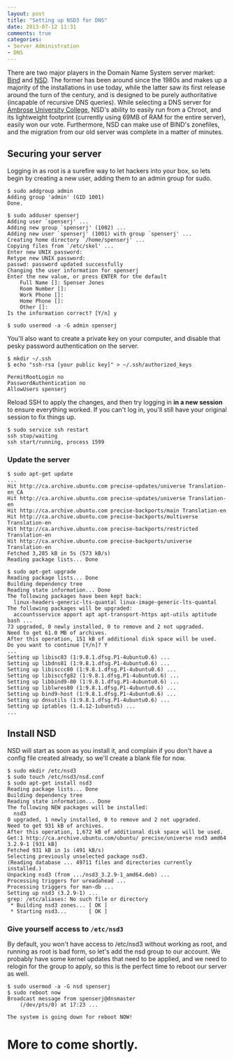 ```yaml
---
layout: post
title: "Setting up NSD3 for DNS"
date: 2013-07-12 11:31
comments: true
categories: 
- Server Administration
- DNS
---
```

There are two major players in the Domain Name System server market: [Bind](https://www.isc.org/downloads/bind/) and [NSD](https://www.nlnetlabs.nl/projects/nsd/). The former has been around since the 1980s and makes up a majority of the installations in use today, while the latter saw its first release around the turn of the century, and is designed to be purely authoritative (incapable of recursive DNS queries). While selecting a DNS server for [Ambrose University College](https://ambrose.edu), NSD's ability to easily run from a Chroot, and its lightweight footprint (currently using 69MB of RAM for the entire server), easily won our vote. Furthermore, NSD can make use of BIND's zonefiles, and the migration from our old server was complete in a matter of minutes.

## Securing your server

Logging in as root is a surefire way to let hackers into your box, so lets begin by creating a new user, adding them to an admin group for sudo.

```
$ sudo addgroup admin
Adding group 'admin' (GID 1001)
Done.

$ sudo adduser spenserj
Adding user `spenserj' ...
Adding new group `spenserj' (1002) ...
Adding new user `spenserj' (1001) with group `spenserj' ...
Creating home directory `/home/spenserj' ...
Copying files from `/etc/skel' ...
Enter new UNIX password:
Retype new UNIX password:
passwd: password updated successfully
Changing the user information for spenserj
Enter the new value, or press ENTER for the default
    Full Name []: Spenser Jones
    Room Number []:
    Work Phone []:
    Home Phone []:
    Other []:
Is the information correct? [Y/n] y

$ sudo usermod -a -G admin spenserj
```

You'll also want to create a private key on your computer, and disable that pesky password authentication on the server.

```
$ mkdir ~/.ssh
$ echo "ssh-rsa [your public key]" > ~/.ssh/authorized_keys
```

``` plain /etc/ssh/sshd_config
PermitRootLogin no
PasswordAuthentication no
AllowUsers spenserj
```

Reload SSH to apply the changes, and then try logging in **in a new session** to ensure everything worked. If you can't log in, you'll still have your original session to fix things up.

```
$ sudo service ssh restart
ssh stop/waiting
ssh start/running, process 1599
```

### Update the server

```
$ sudo apt-get update
...
Hit http://ca.archive.ubuntu.com precise-updates/universe Translation-en_CA
Hit http://ca.archive.ubuntu.com precise-updates/universe Translation-en
Hit http://ca.archive.ubuntu.com precise-backports/main Translation-en
Hit http://ca.archive.ubuntu.com precise-backports/multiverse Translation-en
Hit http://ca.archive.ubuntu.com precise-backports/restricted Translation-en
Hit http://ca.archive.ubuntu.com precise-backports/universe Translation-en
Fetched 3,285 kB in 5s (573 kB/s)
Reading package lists... Done

$ sudo apt-get upgrade
Reading package lists... Done
Building dependency tree
Reading state information... Done
The following packages have been kept back:
  linux-headers-generic-lts-quantal linux-image-generic-lts-quantal
The following packages will be upgraded:
  accountsservice apport apt apt-transport-https apt-utils aptitude bash ...
73 upgraded, 0 newly installed, 0 to remove and 2 not upgraded.
Need to get 61.0 MB of archives.
After this operation, 151 kB of additional disk space will be used.
Do you want to continue [Y/n]? Y
...
Setting up libisc83 (1:9.8.1.dfsg.P1-4ubuntu0.6) ...
Setting up libdns81 (1:9.8.1.dfsg.P1-4ubuntu0.6) ...
Setting up libisccc80 (1:9.8.1.dfsg.P1-4ubuntu0.6) ...
Setting up libisccfg82 (1:9.8.1.dfsg.P1-4ubuntu0.6) ...
Setting up libbind9-80 (1:9.8.1.dfsg.P1-4ubuntu0.6) ...
Setting up liblwres80 (1:9.8.1.dfsg.P1-4ubuntu0.6) ...
Setting up bind9-host (1:9.8.1.dfsg.P1-4ubuntu0.6) ...
Setting up dnsutils (1:9.8.1.dfsg.P1-4ubuntu0.6) ...
Setting up iptables (1.4.12-1ubuntu5) ...
...
```

## Install NSD

NSD will start as soon as you install it, and complain if you don't have a config file created already, so we'll create a blank file for now.

```
$ sudo mkdir /etc/nsd3
$ sudo touch /etc/nsd3/nsd.conf
$ sudo apt-get install nsd3
Reading package lists... Done
Building dependency tree
Reading state information... Done
The following NEW packages will be installed:
  nsd3
0 upgraded, 1 newly installed, 0 to remove and 2 not upgraded.
Need to get 931 kB of archives.
After this operation, 1,672 kB of additional disk space will be used.
Get:1 http://ca.archive.ubuntu.com/ubuntu/ precise/universe nsd3 amd64 3.2.9-1 [931 kB]
Fetched 931 kB in 1s (491 kB/s)
Selecting previously unselected package nsd3.
(Reading database ... 49711 files and directories currently installed.)
Unpacking nsd3 (from .../nsd3_3.2.9-1_amd64.deb) ...
Processing triggers for ureadahead ...
Processing triggers for man-db ...
Setting up nsd3 (3.2.9-1) ...
grep: /etc/aliases: No such file or directory
 * Building nsd3 zones... [ OK ]
 * Starting nsd3...       [ OK ]
```

### Give yourself access to `/etc/nsd3`

By default, you won't have access to /etc/nsd3 without working as root, and running as root is bad form, so let's add the nsd group to our account. We probably have some kernel updates that need to be applied, and we need to relogin for the group to apply, so this is the perfect time to reboot our server as well.

```
$ sudo usermod -a -G nsd spenserj
$ sudo reboot now
Broadcast message from spenserj@dnsmaster
    (/dev/pts/0) at 17:23 ...

The system is going down for reboot NOW!
```

# More to come shortly.
